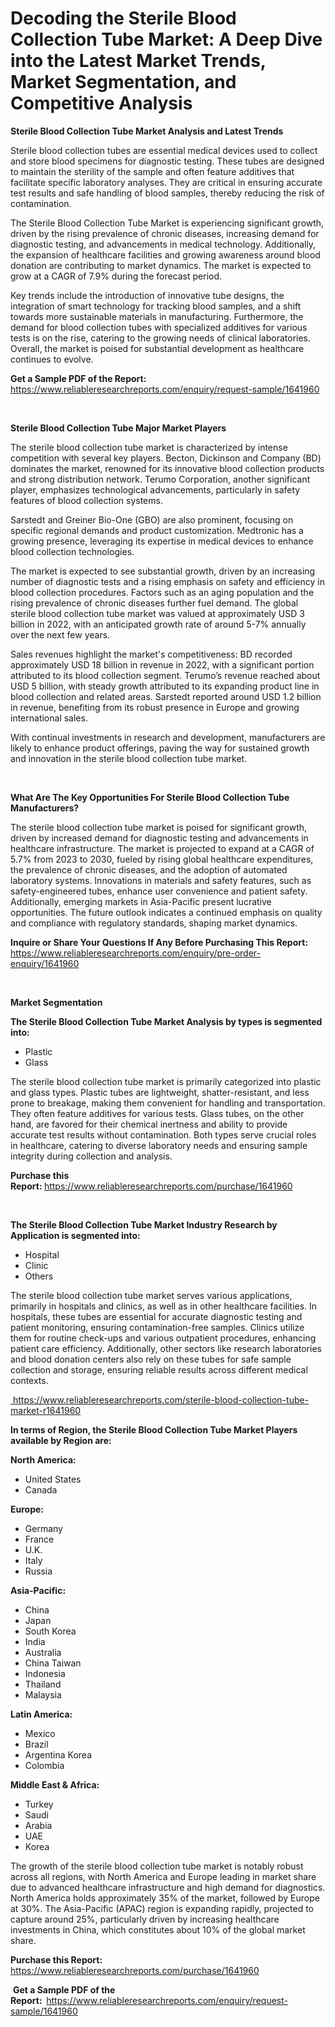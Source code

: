 <p><h1>Decoding the Sterile Blood Collection Tube Market: A Deep Dive into the Latest Market Trends, Market Segmentation, and Competitive Analysis</h1></p><p><strong>Sterile Blood Collection Tube Market Analysis and Latest Trends</strong></p>
<p><p>Sterile blood collection tubes are essential medical devices used to collect and store blood specimens for diagnostic testing. These tubes are designed to maintain the sterility of the sample and often feature additives that facilitate specific laboratory analyses. They are critical in ensuring accurate test results and safe handling of blood samples, thereby reducing the risk of contamination.</p><p>The Sterile Blood Collection Tube Market is experiencing significant growth, driven by the rising prevalence of chronic diseases, increasing demand for diagnostic testing, and advancements in medical technology. Additionally, the expansion of healthcare facilities and growing awareness around blood donation are contributing to market dynamics. The market is expected to grow at a CAGR of 7.9% during the forecast period. </p><p>Key trends include the introduction of innovative tube designs, the integration of smart technology for tracking blood samples, and a shift towards more sustainable materials in manufacturing. Furthermore, the demand for blood collection tubes with specialized additives for various tests is on the rise, catering to the growing needs of clinical laboratories. Overall, the market is poised for substantial development as healthcare continues to evolve.</p></p>
<p><strong>Get a Sample PDF of the Report:&nbsp;</strong> <a href="https://www.reliableresearchreports.com/enquiry/request-sample/1641960?utm_campaign=2296&utm_medium=2&utm_source=Github&utm_content=ia&utm_term=13042025&utm_id=sterile-blood-collection-tube">https://www.reliableresearchreports.com/enquiry/request-sample/1641960</a></p>
<p>&nbsp;</p>
<p><strong>Sterile Blood Collection Tube Major Market Players</strong></p>
<p><p>The sterile blood collection tube market is characterized by intense competition with several key players. Becton, Dickinson and Company (BD) dominates the market, renowned for its innovative blood collection products and strong distribution network. Terumo Corporation, another significant player, emphasizes technological advancements, particularly in safety features of blood collection systems. </p><p>Sarstedt and Greiner Bio-One (GBO) are also prominent, focusing on specific regional demands and product customization. Medtronic has a growing presence, leveraging its expertise in medical devices to enhance blood collection technologies. </p><p>The market is expected to see substantial growth, driven by an increasing number of diagnostic tests and a rising emphasis on safety and efficiency in blood collection procedures. Factors such as an aging population and the rising prevalence of chronic diseases further fuel demand. The global sterile blood collection tube market was valued at approximately USD 3 billion in 2022, with an anticipated growth rate of around 5-7% annually over the next few years.</p><p>Sales revenues highlight the market's competitiveness: BD recorded approximately USD 18 billion in revenue in 2022, with a significant portion attributed to its blood collection segment. Terumo’s revenue reached about USD 5 billion, with steady growth attributed to its expanding product line in blood collection and related areas. Sarstedt reported around USD 1.2 billion in revenue, benefiting from its robust presence in Europe and growing international sales.</p><p>With continual investments in research and development, manufacturers are likely to enhance product offerings, paving the way for sustained growth and innovation in the sterile blood collection tube market.</p></p>
<p>&nbsp;</p>
<p><strong>What Are The Key Opportunities For Sterile Blood Collection Tube Manufacturers?</strong></p>
<p><p>The sterile blood collection tube market is poised for significant growth, driven by increased demand for diagnostic testing and advancements in healthcare infrastructure. The market is projected to expand at a CAGR of 5.7% from 2023 to 2030, fueled by rising global healthcare expenditures, the prevalence of chronic diseases, and the adoption of automated laboratory systems. Innovations in materials and safety features, such as safety-engineered tubes, enhance user convenience and patient safety. Additionally, emerging markets in Asia-Pacific present lucrative opportunities. The future outlook indicates a continued emphasis on quality and compliance with regulatory standards, shaping market dynamics.</p></p>
<p><strong>Inquire or Share Your Questions If Any Before Purchasing This Report:</strong> <a href="https://www.reliableresearchreports.com/enquiry/pre-order-enquiry/1641960?utm_campaign=2296&utm_medium=2&utm_source=Github&utm_content=ia&utm_term=13042025&utm_id=sterile-blood-collection-tube">https://www.reliableresearchreports.com/enquiry/pre-order-enquiry/1641960</a></p>
<p>&nbsp;</p>
<p><strong>Market Segmentation</strong></p>
<p><strong>The Sterile Blood Collection Tube Market Analysis by types is segmented into:</strong></p>
<p><ul><li>Plastic</li><li>Glass</li></ul></p>
<p><p>The sterile blood collection tube market is primarily categorized into plastic and glass types. Plastic tubes are lightweight, shatter-resistant, and less prone to breakage, making them convenient for handling and transportation. They often feature additives for various tests. Glass tubes, on the other hand, are favored for their chemical inertness and ability to provide accurate test results without contamination. Both types serve crucial roles in healthcare, catering to diverse laboratory needs and ensuring sample integrity during collection and analysis.</p></p>
<p><strong>Purchase this Report:&nbsp;</strong><a href="https://www.reliableresearchreports.com/purchase/1641960?utm_campaign=2296&utm_medium=2&utm_source=Github&utm_content=ia&utm_term=13042025&utm_id=sterile-blood-collection-tube">https://www.reliableresearchreports.com/purchase/1641960</a></p>
<p>&nbsp;</p>
<p><strong>The Sterile Blood Collection Tube Market Industry Research by Application is segmented into:</strong></p>
<p><ul><li>Hospital</li><li>Clinic</li><li>Others</li></ul></p>
<p><p>The sterile blood collection tube market serves various applications, primarily in hospitals and clinics, as well as in other healthcare facilities. In hospitals, these tubes are essential for accurate diagnostic testing and patient monitoring, ensuring contamination-free samples. Clinics utilize them for routine check-ups and various outpatient procedures, enhancing patient care efficiency. Additionally, other sectors like research laboratories and blood donation centers also rely on these tubes for safe sample collection and storage, ensuring reliable results across different medical contexts.</p></p>
<p><a href="https://www.reliableresearchreports.com/sterile-blood-collection-tube-market-r1641960?utm_campaign=2296&utm_medium=2&utm_source=Github&utm_content=ia&utm_term=13042025&utm_id=sterile-blood-collection-tube">&nbsp;https://www.reliableresearchreports.com/sterile-blood-collection-tube-market-r1641960</a></p>
<p><strong>In terms of Region, the Sterile Blood Collection Tube Market Players available by Region are:</strong></p>
<p>
    <p> <strong> North America: </strong>
        <ul>
            <li>United States</li>
            <li>Canada</li>
        </ul>
        </p> 
    <p> <strong> Europe: </strong>
        <ul>
            <li>Germany</li>
            <li>France</li>
            <li>U.K.</li>
            <li>Italy</li>
            <li>Russia</li>
        </ul>
        </p> 
    <p> <strong> Asia-Pacific: </strong>
        <ul>
            <li>China</li>
            <li>Japan</li>
            <li>South Korea</li>
            <li>India</li>
            <li>Australia</li>
            <li>China Taiwan</li>
            <li>Indonesia</li>
            <li>Thailand</li>
            <li>Malaysia</li>
        </ul>
        </p> 
    <p> <strong> Latin America: </strong>
        <ul>
            <li>Mexico</li>
            <li>Brazil</li>
            <li>Argentina Korea</li>
            <li>Colombia</li>
        </ul>
        </p> 
    <p> <strong> Middle East & Africa: </strong>
        <ul>
            <li>Turkey</li>
            <li>Saudi</li>
            <li>Arabia</li>
            <li>UAE</li>
            <li>Korea</li>
        </ul>
    </p>
    </p>
<p><p>The growth of the sterile blood collection tube market is notably robust across all regions, with North America and Europe leading in market share due to advanced healthcare infrastructure and high demand for diagnostics. North America holds approximately 35% of the market, followed by Europe at 30%. The Asia-Pacific (APAC) region is expanding rapidly, projected to capture around 25%, particularly driven by increasing healthcare investments in China, which constitutes about 10% of the global market share.</p></p>
<p><strong>Purchase this Report: </strong><a href="https://www.reliableresearchreports.com/purchase/1641960?utm_campaign=2296&utm_medium=2&utm_source=Github&utm_content=ia&utm_term=13042025&utm_id=sterile-blood-collection-tube">https://www.reliableresearchreports.com/purchase/1641960</a></p>
<p>&nbsp;<strong>Get a Sample PDF of the Report:&nbsp;&nbsp;</strong><a href="https://www.reliableresearchreports.com/enquiry/request-sample/1641960?utm_campaign=2296&utm_medium=2&utm_source=Github&utm_content=ia&utm_term=13042025&utm_id=sterile-blood-collection-tube">https://www.reliableresearchreports.com/enquiry/request-sample/1641960</a></p>
<p><strong></strong></p>
<p><p></p><p></p><p></p></p>